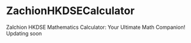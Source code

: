# ZachionHKDSECalculator
Zalchion HKDSE Mathematics Calculator: Your Ultimate Math Companion!  
Updating soon 
